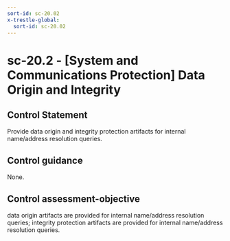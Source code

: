 ```yaml
---
sort-id: sc-20.02
x-trestle-global:
  sort-id: sc-20.02
---
```


# sc-20.2 - \[System and Communications Protection\] Data Origin and Integrity

## Control Statement

Provide data origin and integrity protection artifacts for internal name/address resolution queries.

## Control guidance

None.

## Control assessment-objective

data origin artifacts are provided for internal name/address resolution queries;
integrity protection artifacts are provided for internal name/address resolution queries.
